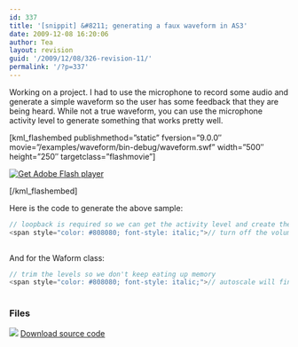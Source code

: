 ```yaml
---
id: 337
title: '[snippit] &#8211; generating a faux waveform in AS3'
date: 2009-12-08 16:20:06
author: Tea
layout: revision
guid: '/2009/12/08/326-revision-11/'
permalink: '/?p=337'
---
```


Working on a project. I had to use the microphone to record some audio and generate a simple waveform so the user has some feedback that they are being heard. While not a true waveform, you can use the microphone activity level to generate something that works pretty well.

\[kml\_flashembed publishmethod=”static” fversion=”9.0.0″ movie=”/examples/waveform/bin-debug/waveform.swf” width=”500″ height=”250″ targetclass=”flashmovie”\]

[![Get Adobe Flash player](http://www.adobe.com/images/shared/download_buttons/get_flash_player.gif)](http://adobe.com/go/getflashplayer)

\[/kml\_flashembed\]

Here is the code to generate the above sample:

```actionscript
// loopback is required so we can get the activity level and create the waveform. - so stupid
<span style="color: #808080; font-style: italic;">// turn off the volume for the loopback</span>
 
```

And for the Waform class:

```actionscript
// trim the levels so we don't keep eating up memory
<span style="color: #808080; font-style: italic;">// autoscale will find the highest volume and scale all lines in the display accordingly.</span>
 
```

### Files

[![](/img/famfamicons/icons/page_white_put.png)](/examples/waveform/waveform.zip) [Download source code](/examples/waveform/waveform.zip)